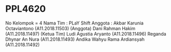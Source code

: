 # PPL4620
No Kelompok = 4
Nama Tim : PLaY Shift
Anggota : 
Akbar Karunia Octaviantono 			(A11.2018.11503) (Anggota)
Dani Rahman Hakim				(A11.2018.11497) (Ketua Tim)
Ludi Agustia Aryanto 				(A11.2018.11496)
Reganda Dhynar An Nura				(A11.2018.11493)
Andika Wahyu Rama Ardiansyah 			(A11.2018.11492)
